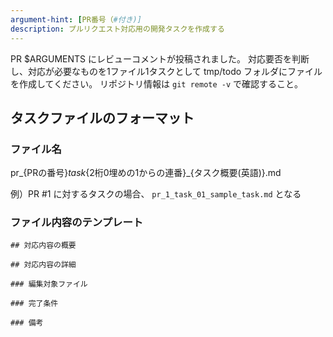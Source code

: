 ```yaml
---
argument-hint: [PR番号（#付き)]
description: プルリクエスト対応用の開発タスクを作成する
---
```


PR $ARGUMENTS にレビューコメントが投稿されました。
対応要否を判断し、対応が必要なものを1ファイル1タスクとして tmp/todo フォルダにファイルを作成してください。
リポジトリ情報は `git remote -v` で確認すること。

## タスクファイルのフォーマット

### ファイル名

pr_{PRの番号}_task_{2桁0埋めの1からの連番}_{タスク概要(英語)}.md

例）PR #1 に対するタスクの場合、 `pr_1_task_01_sample_task.md` となる

### ファイル内容のテンプレート

```
## 対応内容の概要

## 対応内容の詳細

### 編集対象ファイル

### 完了条件

### 備考
```
